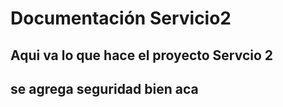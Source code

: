 # Documentación Servicio2

## Aqui va lo que hace el proyecto Servcio 2


## se agrega seguridad bien aca